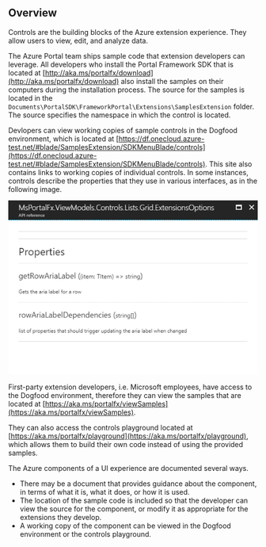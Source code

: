 
<a name="overview"></a>
## Overview

Controls are the building blocks of the Azure extension experience. They allow users to view, edit, and analyze data.

The Azure Portal team ships sample code that extension developers can leverage. All developers who install the Portal Framework SDK that is located at [http://aka.ms/portalfx/download](http://aka.ms/portalfx/download) also install the samples on their computers during the installation process. The source for the samples is located in the `Documents\PortalSDK\FrameworkPortal\Extensions\SamplesExtension` folder. The source specifies the namespace in which the control is located. 

Devlopers can view working copies of  sample controls in the Dogfood environment, which is located at [https://df.onecloud.azure-test.net/#blade/SamplesExtension/SDKMenuBlade/controls](https://df.onecloud.azure-test.net/#blade/SamplesExtension/SDKMenuBlade/controls). This site also contains links to working copies of individual controls. In some instances, controls describe the properties that they use in various interfaces, as in the following image.

![alt-text](../media/portalfx-controls/controlProperties.png "Property for Filterable Grid Extensions Options Interface")

First-party extension developers, i.e. Microsoft employees, have access to the Dogfood environment, therefore they can view the samples that are located at [https://aka.ms/portalfx/viewSamples](https://aka.ms/portalfx/viewSamples).

They can also access the controls playground located at [https://aka.ms/portalfx/playground](https://aka.ms/portalfx/playground), which allows them to build their own code instead of using the provided samples.

The Azure components of a UI experience are documented several ways. 
* There may be a document that provides guidance about the component, in terms of what it is, what it does, or how it is used. 
* The location of the sample code is included so that the developer can view the source for the component, or modify it as appropriate for the extensions they develop.  
* A working copy of the component can be viewed in the Dogfood environment or the controls playground.